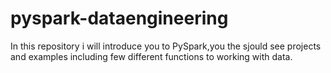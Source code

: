# pyspark-dataengineering
In this repository i will introduce you to PySpark,you the sjould see projects and examples including few different functions to working with data.

